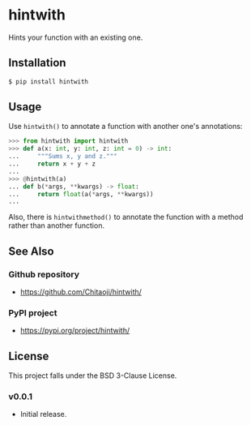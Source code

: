 # hintwith
Hints your function with an existing one.

## Installation

```sh
$ pip install hintwith
```

## Usage

Use `hintwith()` to annotate a function with another one's annotations:

```py
>>> from hintwith import hintwith
>>> def a(x: int, y: int, z: int = 0) -> int:
...     """Sums x, y and z."""
...     return x + y + z
... 
>>> @hintwith(a)
... def b(*args, **kwargs) -> float:
...     return float(a(*args, **kwargs))
... 
```

Also, there is `hintwithmethod()` to annotate the function with a method rather than another function.

## See Also
### Github repository
* https://github.com/Chitaoji/hintwith/

### PyPI project
* https://pypi.org/project/hintwith/

## License
This project falls under the BSD 3-Clause License.

### v0.0.1
* Initial release.